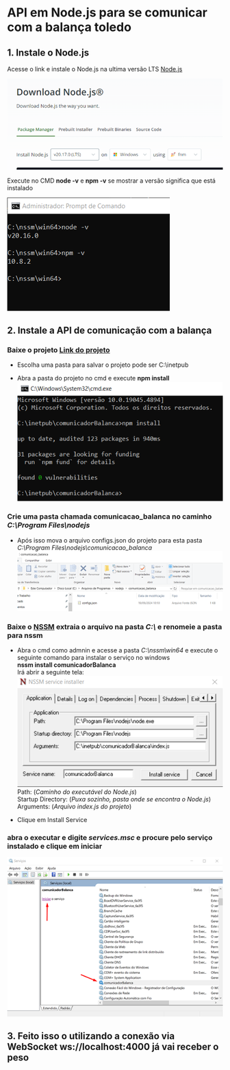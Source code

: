 # API em Node.js para se comunicar com a balança toledo

## 1. Instale o Node.js
Acesse o link e instale o Node.js na ultima versão LTS [Node.js](https://nodejs.org/en/download/package-manager/current)

![alt text](image.png)


Execute no CMD **node -v** e **npm -v** se mostrar a versão significa que está instalado

![alt text](image-1.png)

## 2. Instale a API de comunicação com a balança
### Baixe o projeto [Link do projeto](https://github.com/GuilhermeEK23/comunicadorBalanca/archive/refs/heads/main.zip)  

- Escolha uma pasta para salvar o projeto pode ser C:\inetpub

- Abra a pasta do projeto no cmd e execute **npm install**  
![alt text](image-2.png)

### Crie uma pasta chamada **comunicacao_balanca** no caminho *C:\Program Files\nodejs*

- Após isso mova o arquivo configs.json do projeto para esta pasta *C:\Program Files\nodejs\comunicacao_balanca*  
![alt text](image-3.png)

### Baixe o [NSSM](https://nssm.cc/release/nssm-2.24.zip) extraia o arquivo na pasta *C:\\* e renomeie a pasta para **nssm**

- Abra o cmd como admnin e acesse a pasta *C:\nssm\win64* e execute o seguinte comando para instalar o serviço no windows  
**nssm install comunicadorBalanca**  
Irá abrir a seguinte tela:  
![alt text](Screenshot_1.png)  
Path: (*Caminho do executável do Node.js*)  
Startup Directory: (*Puxa sozinho, pasta onde se encontra o Node.js*)  
Arguments: (*Arquivo index.js do projeto*)  

- Clique em Install Service

### abra o executar e digite *services.msc* e procure pelo serviço instalado e clique em iniciar  
![alt text](image-4.png)  

## 3. Feito isso o utilizando a conexão via WebSocket **ws://localhost:4000** já vai receber o peso
